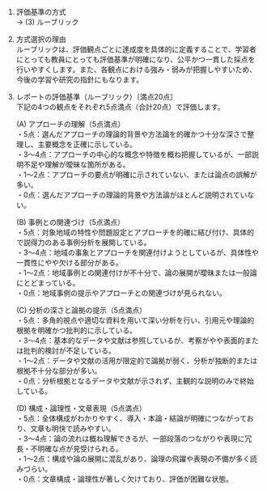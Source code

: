 1. 評価基準の方式  
   → (3) ルーブリック

2. 方式選択の理由  
   ルーブリックは、評価観点ごとに達成度を具体的に定義することで、学習者にとっても教員にとっても評価基準が明確になり、公平かつ一貫した採点を行いやすくします。また、各観点における強み・弱みが把握しやすいため、今後の学習や研究の指針にもなります。

3. レポートの評価基準（ルーブリック）〔満点20点〕  
   下記の4つの観点をそれぞれ5点満点（合計20点）で評価します。

   (A) アプローチの理解（5点満点）  
   ・5点：選んだアプローチの理論的背景や方法論を的確かつ十分な深さで整理し、主要概念を正確に示している。  
   ・3〜4点：アプローチの中心的な概念や特徴を概ね把握しているが、一部説明不足や理解が曖昧な箇所がある。  
   ・1〜2点：アプローチの要点が明確に示されていない、または論点の誤解が多い。  
   ・0点：選んだアプローチの理論的背景や方法論がほとんど説明されていない。

   (B) 事例との関連づけ（5点満点）  
   ・5点：対象地域の特性や問題設定とアプローチを的確に結び付け、具体的で説得力のある事例分析を展開している。  
   ・3〜4点：地域の事象とアプローチを関連付けようとしているが、具体性や一貫性にやや欠ける部分がある。  
   ・1〜2点：地域事例との関連付けが不十分で、論の展開が曖昧または一般論にとどまっている。  
   ・0点：地域事例の提示やアプローチとの関連づけが見られない。

   (C) 分析の深さと論拠の提示（5点満点）  
   ・5点：多角的視点や適切な資料を用いて深い分析を行い、引用元や理論的根拠を明確かつ批判的に示している。  
   ・3〜4点：基本的なデータや文献は参照しているが、考察がやや表面的または批判的検討が不足している。  
   ・1〜2点：データや文献の活用が限定的で論拠が弱く、分析が独断的または根拠不十分な部分が多い。  
   ・0点：分析根拠となるデータや文献が示されず、主観的な説明のみで終始している。

   (D) 構成・論理性・文章表現（5点満点）  
   ・5点：全体構成がわかりやすく、導入・本論・結論が明確につながっており、文章も明快で読みやすい。  
   ・3〜4点：論の流れは概ね理解できるが、一部段落のつながりや表現に冗長・不明確な点が見受けられる。  
   ・1〜2点：構成や論の展開に混乱があり、論理の飛躍や表現の不備が多く読みづらい。  
   ・0点：文章構成・論理性が著しく欠けており、評価が困難な状態。